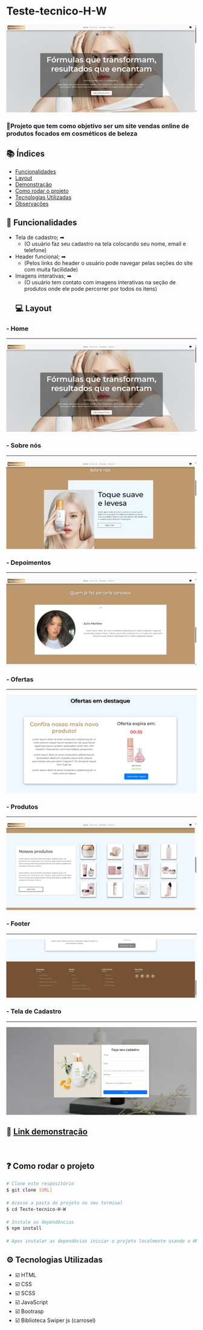 # Teste-tecnico-H-W

![home](./img/home.jpeg)

### 🧴Projeto que tem como objetivo ser um site vendas online de produtos focados em cosméticos de beleza

## 📚 Índices
- [Funcionalidades](#-funcionalidades)
- [Layout](#-layout)
- [Demonstração](#-link-demonstração)
- [Como rodar o projeto](#-como-rodar-o-projeto)
- [Tecnologias Utilizadas](#-tecnologias-utilizadas)
- [Observações](#-observações)

## 🔧 Funcionalidades
- Tela de cadastro; ➡
  - (O usuário faz seu cadastro na tela colocando seu nome, email e telefone)
- Header funcional; ➡
  - (Pelos links do header o usuário pode navegar pelas seções do site com muita facilidade)
- Imagens interativas; ➡
  - (O usuário tem contato com imagens interativas na seção de produtos onde ele pode percorrer por todos os itens)
  ## 💻 Layout 


### - Home

<hr />

![home](./img/home.jpeg)


### - Sobre nós

<hr />

![sobrenos](./img/sobrenos.jpeg)

### - Depoimentos

<hr />

![parcerias](./img/parceria.jpeg)


### - Ofertas

<hr />

![Ofertas](./img/ofertas.jpeg)

### - Produtos

<hr />

![protudos](./img/produtos.jpeg)

### - Footer

<hr />

![footer](./img/footer.jpeg)

### - Tela de Cadastro

<hr />

![cadastro](./img/cadastro.jpeg)

## 📲 [Link demonstração](#)

<br>

## ❓ Como rodar o projeto
```bash
# Clone este respositório
$ git clone [URL]

# Acesse a pasta do projeto no seu terminal
$ cd Teste-tecnico-H-W

# Instale as dependências
$ npm install

# Apos instalar as dependêcias iniciar o projeto localmente usando o HMTL
```

## ⚙️ Tecnologias Utilizadas
- ☑️ HTML
- ☑️ CSS
- ☑️ SCSS
- ☑️ JavaScript
- ☑️ Bootrasp
- ☑️ Biblioteca Swiper js (carrosel)

